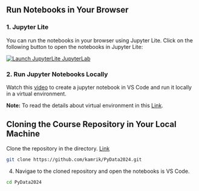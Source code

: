 ## Run Notebooks in Your Browser

### 1. Jupyter Lite
You can run the notebooks in your browser using Jupyter Lite. Click on the following button to open the notebooks in Jupyter Lite:

[![Launch JupyterLite JupyterLab](https://img.shields.io/badge/Launch-JupyterLite-blue?logo=jupyter&logoColor=white)](https://jupyterlite.github.io/demo/lab/index.html)


### 2. Run Jupyter Notebooks Locally

Watch this [video](./assets/Jupyter_venv_in_VSCode.mkv) to create a jupyter notebook in VS Code and run it locally in a virtual environment.

**Note:** To read the details about virtual environment in this [Link](setup_instruction.md).


## Cloning the Course Repository in Your Local Machine
Clone the repository in the directory. [Link](../0-GitHub_Lessons/lesson_1.md)
```bash
git clone https://github.com/kamrik/PyData2024.git
```
4. Navigae to the cloned repository and open the notebooks is VS Code. 
```bash
cd PyData2024
```

